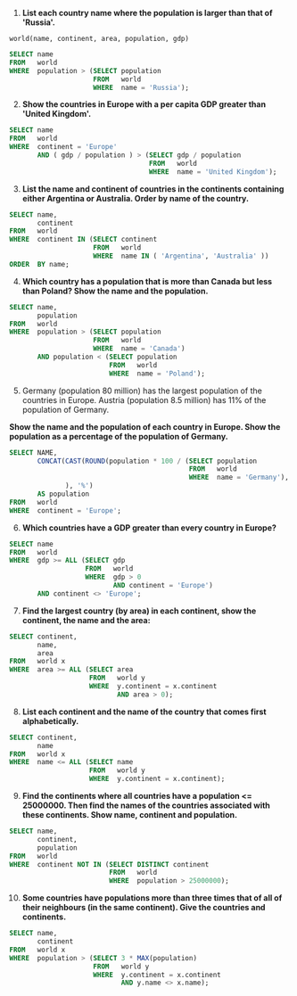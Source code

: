 1. **List each country name where the population is larger than that of 'Russia'.**

```
world(name, continent, area, population, gdp)
```

```sql
SELECT name
FROM   world
WHERE  population > (SELECT population
                     FROM   world
                     WHERE  name = 'Russia');
```

2. **Show the countries in Europe with a per capita GDP greater than 'United Kingdom'.**

```sql
SELECT name
FROM   world
WHERE  continent = 'Europe'
       AND ( gdp / population ) > (SELECT gdp / population
                                   FROM   world
                                   WHERE  name = 'United Kingdom'); 
```

3. **List the name and continent of countries in the continents containing either Argentina or Australia. Order by name of the country.**

```sql
SELECT name,
       continent
FROM   world
WHERE  continent IN (SELECT continent
                     FROM   world
                     WHERE  name IN ( 'Argentina', 'Australia' ))
ORDER  BY name; 
```

4. **Which country has a population that is more than Canada but less than Poland? Show the name and the population.**

```sql
SELECT name,
       population
FROM   world
WHERE  population > (SELECT population
                     FROM   world
                     WHERE  name = 'Canada')
       AND population < (SELECT population
                         FROM   world
                         WHERE  name = 'Poland');
```

5. Germany (population 80 million) has the largest population of the countries in Europe. Austria (population 8.5 million) has 11% of the population of Germany.

**Show the name and the population of each country in Europe. Show the population as a percentage of the population of Germany.**

```sql
SELECT NAME,
       CONCAT(CAST(ROUND(population * 100 / (SELECT population
                                             FROM   world
                                             WHERE  name = 'Germany'), 0) AS INT
              ), '%')
       AS population
FROM   world
WHERE  continent = 'Europe'; 
```

6. **Which countries have a GDP greater than every country in Europe?**

```sql
SELECT name
FROM   world
WHERE  gdp >= ALL (SELECT gdp
                   FROM   world
                   WHERE  gdp > 0
                          AND continent = 'Europe')
       AND continent <> 'Europe';
```

7. **Find the largest country (by area) in each continent, show the continent, the name and the area:**

```sql
SELECT continent,
       name,
       area
FROM   world x
WHERE  area >= ALL (SELECT area
                    FROM   world y
                    WHERE  y.continent = x.continent
                           AND area > 0);
```

8. **List each continent and the name of the country that comes first alphabetically.**

```sql
SELECT continent,
       name
FROM   world x
WHERE  name <= ALL (SELECT name
                    FROM   world y
                    WHERE  y.continent = x.continent); 
```

9. **Find the continents where all countries have a population <= 25000000. Then find the names of the countries associated with these continents. Show name, continent and population.**

```sql
SELECT name,
       continent,
       population
FROM   world
WHERE  continent NOT IN (SELECT DISTINCT continent
                         FROM   world
                         WHERE  population > 25000000); 
```

10. **Some countries have populations more than three times that of all of their neighbours (in the same continent). Give the countries and continents.**

```sql
SELECT name,
       continent
FROM   world x
WHERE  population > (SELECT 3 * MAX(population)
                     FROM   world y
                     WHERE  y.continent = x.continent
                            AND y.name <> x.name); 
```

